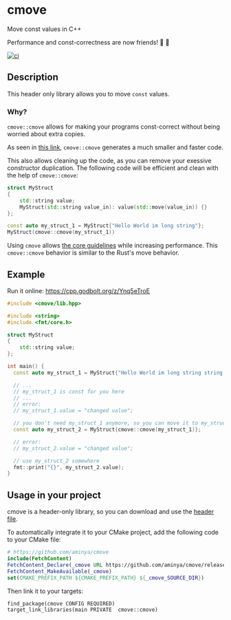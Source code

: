 # cmove

Move const values in C++

Performance and const-correctness are now friends! :tada: :rocket:

[![ci](https://github.com/aminya/cmove/actions/workflows/ci.yml/badge.svg)](https://github.com/aminya/cmove/actions/workflows/ci.yml)

## Description

This header only library allows you to move `const` values.

### Why?

`cmove::cmove` allows for making your programs const-correct without being worried about extra copies.

As seen in [this link](https://cpp.godbolt.org/z/cnvvxbKcn), `cmove::cmove` generates a much smaller and faster code.

This also allows cleaning up the code, as you can remove your exessive constructor duplication. The following code will be efficient and clean with the help of `cmove::cmove`:
```cpp
struct MyStruct
{
    std::string value;
    MyStruct(std::string value_in): value(std::move(value_in)) {}
};
```
```cpp
const auto my_struct_1 = MyStruct{"Hello World im long string"};
MyStruct(cmove::cmove(my_struct_1))
```

Using `cmove` allows [the core guidelines](https://isocpp.github.io/CppCoreGuidelines/CppCoreGuidelines#con1-by-default-make-objects-immutable
) while increasing performance. This `cmove::cmove` behavior is similar to the Rust's move behavior.

## Example

Run it online: https://cpp.godbolt.org/z/Ynq5eTroE

```cpp
#include <cmove/lib.hpp>

#include <string>
#include <fmt/core.h>

struct MyStruct
{
    std::string value;
};

int main() {
  const auto my_struct_1 = MyStruct{"Hello World im long string string string"};

  // ...
  // my_struct_1 is const for you here
  // ...
  // error:
  // my_struct_1.value = "changed value";

  // you don't need my_struct_1 anymore, so you can move it to my_struct_2 without copying
  const auto my_struct_2 = MyStruct{cmove::cmove(my_struct_1)};

  // error:
  // my_struct_2.value = "changed value";

  // use my_struct_2 somewhere
  fmt::print("{}", my_struct_2.value);
}
```

## Usage in your project

cmove is a header-only library, so you can download and use the [header file](https://github.com/aminya/move_const/blob/c3f45d3445fde61dc0de3158af64252abd7a8c79/cmove/include/cmove/lib.hpp).

To automatically integrate it to your CMake project, add the following code to your CMake file:

```cmake
# https://github.com/aminya/cmove
include(FetchContent)
FetchContent_Declare(_cmove URL https://github.com/aminya/cmove/releases/download/v1.0.1/cmove-1.0.1.zip)
FetchContent_MakeAvailable(_cmove)
set(CMAKE_PREFIX_PATH ${CMAKE_PREFIX_PATH} ${_cmove_SOURCE_DIR})
```

Then link it to your targets:
```
find_package(cmove CONFIG REQUIRED)
target_link_libraries(main PRIVATE  cmove::cmove)
```
